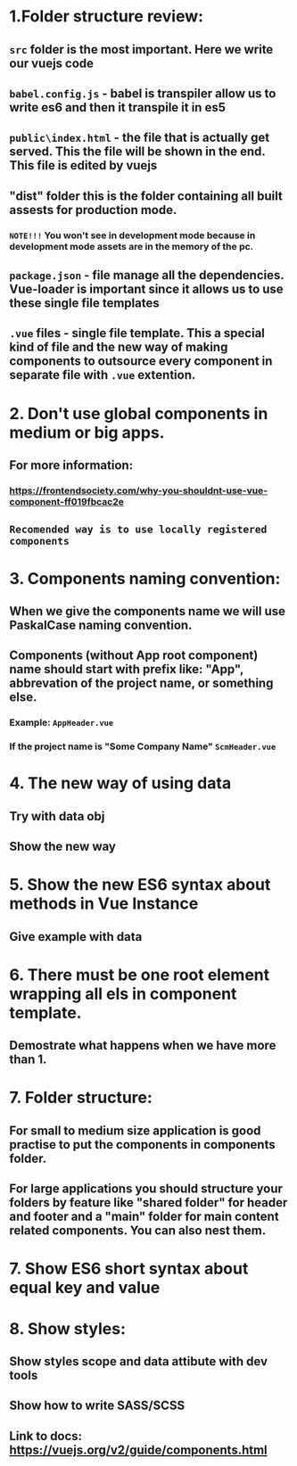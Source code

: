 
#  1.Folder structure review:

##  `src` folder is the most important. Here we write our vuejs code

##  `babel.config.js` - babel is transpiler allow us to write es6 and then it transpile it in es5

##  `public\index.html` - the file that is actually get served. This the file will be shown in the end. This file is edited by vuejs 

##  "dist" folder this is the folder containing all built assests for production mode.

### `NOTE!!!` You won't see in development mode because in development mode assets are in the memory of the pc.

##  `package.json` - file manage all the dependencies. Vue-loader is important since it allows us to use these single file templates

## `.vue` files - single file template. This a special kind of file and the new way of making components to outsource every component in separate file with `.vue` extention.

# 2. Don't use global components in medium or big apps.

## For more information:

### https://frontendsociety.com/why-you-shouldnt-use-vue-component-ff019fbcac2e

## `Recomended way is to use locally registered components`

# 3. Components naming convention:

## When we give the components name we will use PaskalCase naming convention.

## Components (without App root component) name should start with prefix like: "App", abbrevation of the project name, or something else.

### Example: `AppHeader.vue`
    
### If the project name is "Some Company Name" `ScmHeader.vue`

#  4. The new way of using data
## Try with data obj
## Show the new way

# 5. Show the new ES6 syntax about methods in Vue Instance
## Give example with data

# 6. There must be one root element wrapping all els in component template.
## Demostrate what happens when we have more than 1.

# 7. Folder structure:

## For small to medium size application is good practise to put the components in components folder.

## For large applications you should structure your folders by feature like "shared folder" for header and footer and a "main" folder for main content related components. You can also nest them.

# 7. Show ES6 short syntax about equal key and value

# 8. Show styles:
    
## Show styles scope and data attibute with dev tools
## Show how to write SASS/SCSS

## Link to docs: https://vuejs.org/v2/guide/components.html
  
